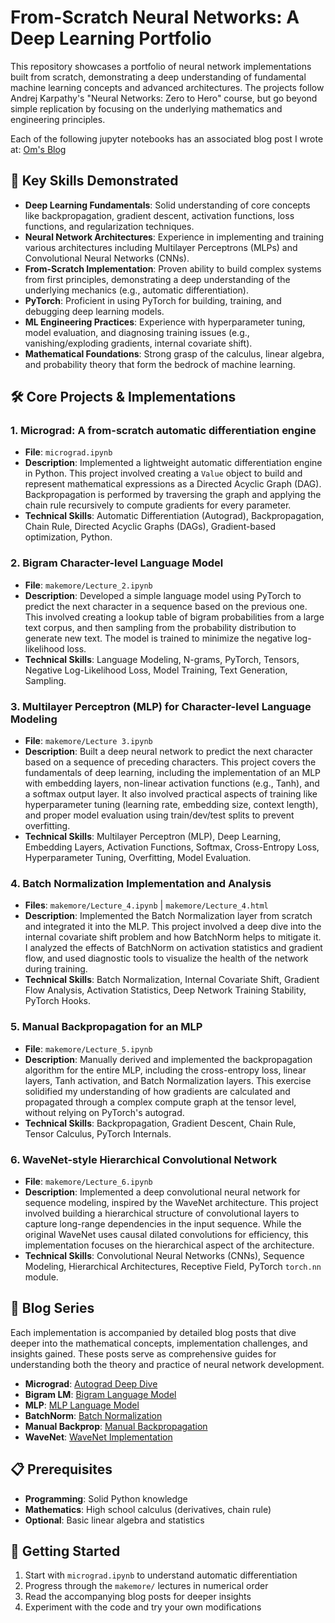 # From-Scratch Neural Networks: A Deep Learning Portfolio

This repository showcases a portfolio of neural network implementations built from scratch, demonstrating a deep understanding of fundamental machine learning concepts and advanced architectures. The projects follow Andrej Karpathy's "Neural Networks: Zero to Hero" course, but go beyond simple replication by focusing on the underlying mathematics and engineering principles.

Each of the following jupyter notebooks has an associated blog post I wrote at: [Om's Blog](https://omagrawal.tech/blog.html)

## 🎯 Key Skills Demonstrated

- **Deep Learning Fundamentals**: Solid understanding of core concepts like backpropagation, gradient descent, activation functions, loss functions, and regularization techniques.
- **Neural Network Architectures**: Experience in implementing and training various architectures including Multilayer Perceptrons (MLPs) and Convolutional Neural Networks (CNNs).
- **From-Scratch Implementation**: Proven ability to build complex systems from first principles, demonstrating a deep understanding of the underlying mechanics (e.g., automatic differentiation).
- **PyTorch**: Proficient in using PyTorch for building, training, and debugging deep learning models.
- **ML Engineering Practices**: Experience with hyperparameter tuning, model evaluation, and diagnosing training issues (e.g., vanishing/exploding gradients, internal covariate shift).
- **Mathematical Foundations**: Strong grasp of the calculus, linear algebra, and probability theory that form the bedrock of machine learning.

## 🛠️ Core Projects & Implementations

### **1. Micrograd: A from-scratch automatic differentiation engine**

- **File**: `micrograd.ipynb`
- **Description**: Implemented a lightweight automatic differentiation engine in Python. This project involved creating a `Value` object to build and represent mathematical expressions as a Directed Acyclic Graph (DAG). Backpropagation is performed by traversing the graph and applying the chain rule recursively to compute gradients for every parameter.
- **Technical Skills**: Automatic Differentiation (Autograd), Backpropagation, Chain Rule, Directed Acyclic Graphs (DAGs), Gradient-based optimization, Python.

### **2. Bigram Character-level Language Model**

- **File**: `makemore/Lecture_2.ipynb`
- **Description**: Developed a simple language model using PyTorch to predict the next character in a sequence based on the previous one. This involved creating a lookup table of bigram probabilities from a large text corpus, and then sampling from the probability distribution to generate new text. The model is trained to minimize the negative log-likelihood loss.
- **Technical Skills**: Language Modeling, N-grams, PyTorch, Tensors, Negative Log-Likelihood Loss, Model Training, Text Generation, Sampling.

### **3. Multilayer Perceptron (MLP) for Character-level Language Modeling**

- **File**: `makemore/Lecture 3.ipynb`
- **Description**: Built a deep neural network to predict the next character based on a sequence of preceding characters. This project covers the fundamentals of deep learning, including the implementation of an MLP with embedding layers, non-linear activation functions (e.g., Tanh), and a softmax output layer. It also involved practical aspects of training like hyperparameter tuning (learning rate, embedding size, context length), and proper model evaluation using train/dev/test splits to prevent overfitting.
- **Technical Skills**: Multilayer Perceptron (MLP), Deep Learning, Embedding Layers, Activation Functions, Softmax, Cross-Entropy Loss, Hyperparameter Tuning, Overfitting, Model Evaluation.

### **4. Batch Normalization Implementation and Analysis**

- **Files**: `makemore/Lecture_4.ipynb` | `makemore/Lecture_4.html`
- **Description**: Implemented the Batch Normalization layer from scratch and integrated it into the MLP. This project involved a deep dive into the internal covariate shift problem and how BatchNorm helps to mitigate it. I analyzed the effects of BatchNorm on activation statistics and gradient flow, and used diagnostic tools to visualize the health of the network during training.
- **Technical Skills**: Batch Normalization, Internal Covariate Shift, Gradient Flow Analysis, Activation Statistics, Deep Network Training Stability, PyTorch Hooks.

### **5. Manual Backpropagation for an MLP**

- **File**: `makemore/Lecture_5.ipynb`
- **Description**: Manually derived and implemented the backpropagation algorithm for the entire MLP, including the cross-entropy loss, linear layers, Tanh activation, and Batch Normalization layers. This exercise solidified my understanding of how gradients are calculated and propagated through a complex compute graph at the tensor level, without relying on PyTorch's autograd.
- **Technical Skills**: Backpropagation, Gradient Descent, Chain Rule, Tensor Calculus, PyTorch Internals.

### **6. WaveNet-style Hierarchical Convolutional Network**

- **File**: `makemore/Lecture_6.ipynb`
- **Description**: Implemented a deep convolutional neural network for sequence modeling, inspired by the WaveNet architecture. This project involved building a hierarchical structure of convolutional layers to capture long-range dependencies in the input sequence. While the original WaveNet uses causal dilated convolutions for efficiency, this implementation focuses on the hierarchical aspect of the architecture.
- **Technical Skills**: Convolutional Neural Networks (CNNs), Sequence Modeling, Hierarchical Architectures, Receptive Field, PyTorch `torch.nn` module.

## 📖 Blog Series

Each implementation is accompanied by detailed blog posts that dive deeper into the mathematical concepts, implementation challenges, and insights gained. These posts serve as comprehensive guides for understanding both the theory and practice of neural network development.

- **Micrograd**: [Autograd Deep Dive](https://omagrawal.tech/blog/AutogradDeepDive.html)
- **Bigram LM**: [Bigram Language Model](https://omagrawal.tech/blog/BigramLM.html)
- **MLP**: [MLP Language Model](https://omagrawal.tech/blog/MLPLanguageModel.html)
- **BatchNorm**: [Batch Normalization](https://omagrawal.tech/blog/BatchNorm.html)
- **Manual Backprop**: [Manual Backpropagation](https://omagrawal.tech/blog/ManualBackProp.html)
- **WaveNet**: [WaveNet Implementation](https://omagrawal.tech/blog/WaveNet.html)

## 📋 Prerequisites

- **Programming**: Solid Python knowledge
- **Mathematics**: High school calculus (derivatives, chain rule)
- **Optional**: Basic linear algebra and statistics

## 🚀 Getting Started

1. Start with `micrograd.ipynb` to understand automatic differentiation
2. Progress through the `makemore/` lectures in numerical order
3. Read the accompanying blog posts for deeper insights
4. Experiment with the code and try your own modifications

